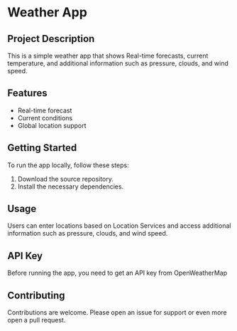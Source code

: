 # Weather App

## Project Description
This is a simple weather app that shows Real-time forecasts, current temperature, and additional information such as pressure, clouds, and wind speed.

## Features
- Real-time forecast
- Current conditions
- Global location support

## Getting Started
To run the app locally, follow these steps:
1. Download the source repository.
2. Install the necessary dependencies.

## Usage
Users can enter locations based on  Location Services and access additional information such as pressure, clouds, and wind speed.
## API Key
Before running the app, you need to get an API key from OpenWeatherMap

## Contributing
Contributions are welcome. Please open an issue for support or even more open a pull request.
